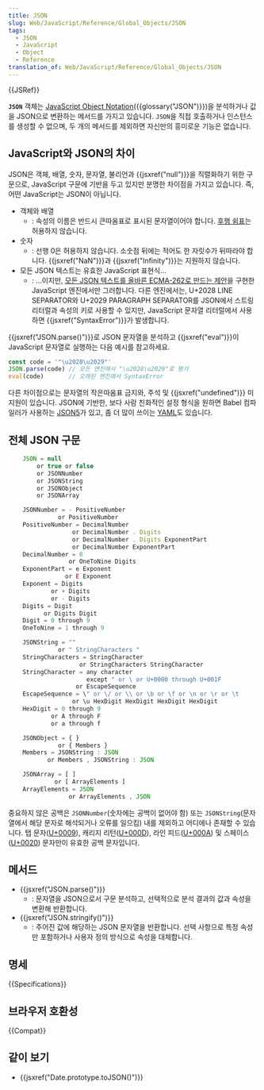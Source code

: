 ```yaml
---
title: JSON
slug: Web/JavaScript/Reference/Global_Objects/JSON
tags:
  - JSON
  - JavaScript
  - Object
  - Reference
translation_of: Web/JavaScript/Reference/Global_Objects/JSON
---
```


{{JSRef}}

**`JSON`** 객체는 [JavaScript Object Notation](http://json.org/)({{glossary("JSON")}})을 분석하거나 값을 JSON으로 변환하는 메서드를 가지고 있습니다. `JSON`을 직접 호출하거나 인스턴스를 생성할 수 없으며, 두 개의 메서드를 제외하면 자신만의 흥미로운 기능은 없습니다.

## JavaScript와 JSON의 차이

JSON은 객체, 배열, 숫자, 문자열, 불리언과 {{jsxref("null")}}을 직렬화하기 위한 구문으로, JavaScript 구문에 기반을 두고 있지만 분명한 차이점을 가지고 있습니다. 즉, 어떤 JavaScript는 JSON이 아닙니다.

- 객체와 배열
  - : 속성의 이름은 반드시 큰따옴표로 표시된 문자열이어야 합니다. [후행 쉼표](/ko/docs/Web/JavaScript/Reference/Trailing_commas)는 허용하지 않습니다.
- 숫자
  - : 선행 0은 허용하지 않습니다. 소숫점 뒤에는 적어도 한 자릿수가 뒤따라야 합니다. {{jsxref("NaN")}}과 {{jsxref("Infinity")}}는 지원하지 않습니다.
- 모든 JSON 텍스트는 유효한 JavaScript 표현식...
  - : ...이지만, [모든 JSON 텍스트를 올바른 ECMA-262로 만드는 제안](https://github.com/tc39/proposal-json-superset)을 구현한 JavaScript 엔진에서만 그러합니다. 다른 엔진에서는, U+2028 LINE SEPARATOR와 U+2029 PARAGRAPH SEPARATOR를 JSON에서 스트링 리터럴과 속성의 키로 사용할 수 있지만, JavaScript 문자열 리터럴에서 사용하면 {{jsxref("SyntaxError")}}가 발생합니다.

{{jsxref("JSON.parse()")}}로 JSON 문자열을 분석하고 {{jsxref("eval")}}이 JavaScript 문자열로 실행하는 다음 예시를 참고하세요.

```js
const code = '"\u2028\u2029"'
JSON.parse(code) // 모든 엔진에서 "\u2028\u2029"로 평가
eval(code)       // 오래된 엔진에서 SyntaxError
```

다른 차이점으로는 문자열의 작은따옴표 금지와, 주석 및 {{jsxref("undefined")}} 미지원이 있습니다. JSON에 기반한, 보다 사람 친화적인 설정 형식을 원하면 Babel 컴파일러가 사용하는 [JSON5](https://json5.org/)가 있고, 좀 더 많이 쓰이는 [YAML](https://ko.wikipedia.org/wiki/YAML)도 있습니다.

## 전체 JSON 구문

```js
    JSON = null
        or true or false
        or JSONNumber
        or JSONString
        or JSONObject
        or JSONArray

    JSONNumber = - PositiveNumber
              or PositiveNumber
    PositiveNumber = DecimalNumber
                  or DecimalNumber . Digits
                  or DecimalNumber . Digits ExponentPart
                  or DecimalNumber ExponentPart
    DecimalNumber = 0
                 or OneToNine Digits
    ExponentPart = e Exponent
                or E Exponent
    Exponent = Digits
            or + Digits
            or - Digits
    Digits = Digit
          or Digits Digit
    Digit = 0 through 9
    OneToNine = 1 through 9

    JSONString = ""
              or " StringCharacters "
    StringCharacters = StringCharacter
                    or StringCharacters StringCharacter
    StringCharacter = any character
                      except " or \ or U+0000 through U+001F
                   or EscapeSequence
    EscapeSequence = \" or \/ or \\ or \b or \f or \n or \r or \t
                  or \u HexDigit HexDigit HexDigit HexDigit
    HexDigit = 0 through 9
            or A through F
            or a through f

    JSONObject = { }
              or { Members }
    Members = JSONString : JSON
           or Members , JSONString : JSON

    JSONArray = [ ]
             or [ ArrayElements ]
    ArrayElements = JSON
                 or ArrayElements , JSON
```

중요하지 않은 공백은 `JSONNumber`(숫자에는 공백이 없어야 함) 또는 `JSONString`(문자열에서 해당 문자로 해석되거나 오류를 일으킴) 내를 제외하고 어디에나 존재할 수 있습니다. 탭 문자([U+0009](http://unicode-table.com/en/0009/)), 캐리지 리턴([U+000D](http://unicode-table.com/en/000D/)), 라인 피드([U+000A](http://unicode-table.com/en/000A/)) 및 스페이스([U+0020](http://unicode-table.com/en/0020/)) 문자만이 유효한 공백 문자입니다.

## 메서드

- {{jsxref("JSON.parse()")}}
  - : 문자열을 JSON으로서 구문 분석하고, 선택적으로 분석 결과의 값과 속성을 변환해 반환합니다.
- {{jsxref("JSON.stringify()")}}
  - : 주어진 값에 해당하는 JSON 문자열을 반환합니다. 선택 사항으로 특정 속성만 포함하거나 사용자 정의 방식으로 속성을 대체합니다.

## 명세

{{Specifications}}

## 브라우저 호환성

{{Compat}}

## 같이 보기

- {{jsxref("Date.prototype.toJSON()")}}
